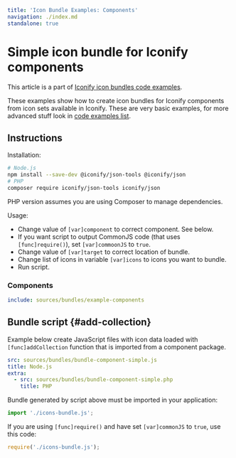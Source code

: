 ```yaml
title: 'Icon Bundle Examples: Components'
navigation: ./index.md
standalone: true
```

# Simple icon bundle for Iconify components

This article is a part of [Iconify icon bundles code examples](./index.md).

These examples show how to create icon bundles for Iconify components from icon sets available in Iconify. These are very basic examples, for more advanced stuff look in [code examples list](./index.md).

## Instructions

Installation:

```bash
# Node.js
npm install --save-dev @iconify/json-tools @iconify/json
# PHP
composer require iconify/json-tools iconify/json
```

PHP version assumes you are using Composer to manage dependencies.

Usage:

- Change value of `[var]component` to correct component. See below.
- If you want script to output CommonJS code (that uses `[func]require()`), set `[var]commoonJS` to `true`.
- Change value of `[var]target` to correct location of bundle.
- Change list of icons in variable `[var]icons` to icons you want to bundle.
- Run script.

### Components

```yaml
include: sources/bundles/example-components
```

## Bundle script {#add-collection}

Example below create JavaScript files with icon data loaded with `[func]addCollection` function that is imported from a component package.

```yaml
src: sources/bundles/bundle-component-simple.js
title: Node.js
extra:
  - src: sources/bundles/bundle-component-simple.php
    title: PHP
```

Bundle generated by script above must be imported in your application:

```js
import './icons-bundle.js';
```

If you are using `[func]require()` and have set `[var]commonJS` to `true`, use this code:

```js
require('./icons-bundle.js');
```
